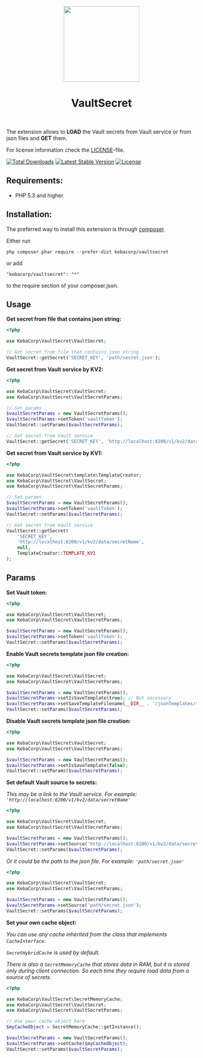 <p align="center">
    <a href="https://github.com/KebaCorp" target="_blank">
        <img src="https://avatars0.githubusercontent.com/u/29224726?s=400&u=ed586fe0e07d9d68d1594e0020d7e8e5fd2ac3d5&v=4" height="200px">
    </a>
    <h1 align="center">VaultSecret</h1>
    <br>
</p>

The extension allows to **LOAD** the Vault secrets from Vault service or from json files and **GET** them.

For license information check the [LICENSE](LICENSE.md)-file.

[![Total Downloads](https://poser.pugx.org/kebacorp/vaultsecret/downloads)](https://packagist.org/packages/kebacorp/vaultsecret)
[![Latest Stable Version](https://poser.pugx.org/kebacorp/vaultsecret/v/stable)](https://packagist.org/packages/kebacorp/vaultsecret)
[![License](https://poser.pugx.org/kebacorp/vaultsecret/license)](https://packagist.org/packages/kebacorp/vaultsecret)



Requirements:
-------------


- PHP 5.3 and higher.



Installation:
-------------


The preferred way to install this extension is through [composer](http://getcomposer.org/download/).

Either run

```
php composer.phar require --prefer-dist kebacorp/vaultsecret
```

or add

```
"kebacorp/vaultsecret": "*"
```

to the require section of your composer.json.



Usage
-----


**Get secret from file that contains json string:**

```php
<?php

use KebaCorp\VaultSecret\VaultSecret;

// Get secret from file that contains json string
VaultSecret::getSecret('SECRET_KEY', 'path/secret.json');
```


**Get secret from Vault service by KV2:**

```php
<?php

use KebaCorp\VaultSecret\VaultSecret;
use KebaCorp\VaultSecret\VaultSecretParams;

// Set params
$vaultSecretParams = new VaultSecretParams();
$vaultSecretParams->setToken('vaultToken');
VaultSecret::setParams($vaultSecretParams);

// Get secret from Vault service
VaultSecret::getSecret('SECRET_KEY', 'http://localhost:8200/v1/kv2/data/secretName');
```


**Get secret from Vault service by KV1:**

```php
<?php

use KebaCorp\VaultSecret\template\TemplateCreator;
use KebaCorp\VaultSecret\VaultSecret;
use KebaCorp\VaultSecret\VaultSecretParams;

// Set params
$vaultSecretParams = new VaultSecretParams();
$vaultSecretParams->setToken('vaultToken');
VaultSecret::setParams($vaultSecretParams);

// Get secret from Vault service
VaultSecret::getSecret(
    'SECRET_KEY',
    'http://localhost:8200/v1/kv2/data/secretName',
    null,
    TemplateCreator::TEMPLATE_KV1
);
```



Params
------


**Set Vault token:**

```php
<?php

use KebaCorp\VaultSecret\VaultSecret;
use KebaCorp\VaultSecret\VaultSecretParams;

$vaultSecretParams = new VaultSecretParams();
$vaultSecretParams->setToken('vaultToken');
VaultSecret::setParams($vaultSecretParams);
```


**Enable Vault secrets template json file creation:**

```php
<?php

use KebaCorp\VaultSecret\VaultSecret;
use KebaCorp\VaultSecret\VaultSecretParams;

$vaultSecretParams = new VaultSecretParams();
$vaultSecretParams->setIsSaveTemplate(true); // Not necessary
$vaultSecretParams->setSaveTemplateFilename(__DIR__ . '/jsonTemplates/template'); // Not necessary
VaultSecret::setParams($vaultSecretParams);
```


**Disable Vault secrets template json file creation:**

```php
<?php

use KebaCorp\VaultSecret\VaultSecret;
use KebaCorp\VaultSecret\VaultSecretParams;

$vaultSecretParams = new VaultSecretParams();
$vaultSecretParams->setIsSaveTemplate(false);
VaultSecret::setParams($vaultSecretParams);
```


**Set default Vault source to secrets:**

*This may be a link to the Vault service. For example: ```'http://localhost:8200/v1/kv2/data/secretName'```*
```php
<?php

use KebaCorp\VaultSecret\VaultSecret;
use KebaCorp\VaultSecret\VaultSecretParams;

$vaultSecretParams = new VaultSecretParams();
$vaultSecretParams->setSource('http://localhost:8200/v1/kv2/data/secretName');
VaultSecret::setParams($vaultSecretParams);
```

*Or it could be the path to the json file. For example: ```'path/secret.json'```*
```php
<?php

use KebaCorp\VaultSecret\VaultSecret;
use KebaCorp\VaultSecret\VaultSecretParams;

$vaultSecretParams = new VaultSecretParams();
$vaultSecretParams->setSource('path/secret.json');
VaultSecret::setParams($vaultSecretParams);
```


**Set your own cache object:**

*You can use any cache inherited from the class that implements ```CacheInterface```.*

*```SecretHybridCache``` is used by default.*

*There is also a ```SecretMemoryCache``` that stores data in RAM, but it is stored only during client connection. 
So each time they require load data from a source of secrets.*
```php
<?php

use KebaCorp\VaultSecret\SecretMemoryCache;
use KebaCorp\VaultSecret\VaultSecret;
use KebaCorp\VaultSecret\VaultSecretParams;

// Use your cache object here
$myCacheObject = SecretMemoryCache::getInstance();

$vaultSecretParams = new VaultSecretParams();
$vaultSecretParams->setCache($myCacheObject);
VaultSecret::setParams($vaultSecretParams);
```
